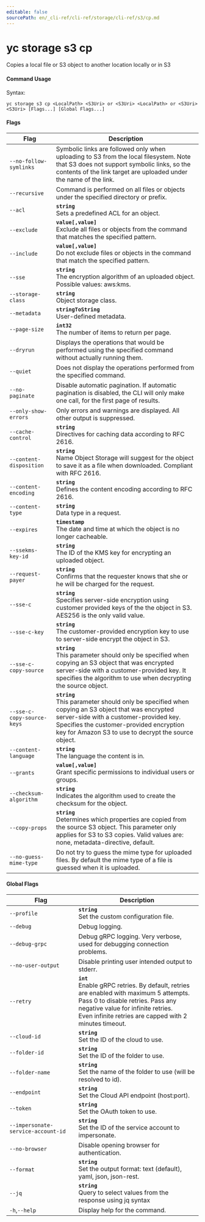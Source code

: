 ```yaml
---
editable: false
sourcePath: en/_cli-ref/cli-ref/storage/cli-ref/s3/cp.md
---
```


# yc storage s3 cp

Copies a local file or S3 object to another location locally or in S3

#### Command Usage

Syntax: 

`yc storage s3 cp <LocalPath> <S3Uri> or <S3Uri> <LocalPath> or <S3Uri> <S3Uri> [Flags...] [Global Flags...]`

#### Flags

| Flag | Description |
|----|----|
|`--no-follow-symlinks`|Symbolic links are followed only when uploading to S3 from the local filesystem. Note that S3 does not support symbolic links, so the contents of the link target are uploaded under the name of the link.|
|`--recursive`|Command is performed on all files or objects under the specified directory or prefix.|
|`--acl`|<b>`string`</b><br/>Sets a predefined ACL for an object.|
|`--exclude`|<b>`value[,value]`</b><br/>Exclude all files or objects from the command that matches the specified pattern.|
|`--include`|<b>`value[,value]`</b><br/>Do not exclude files or objects in the command that match the specified pattern.|
|`--sse`|<b>`string`</b><br/>The encryption algorithm of an uploaded object. Possible values: aws:kms.|
|`--storage-class`|<b>`string`</b><br/>Object storage class.|
|`--metadata`|<b>`stringToString`</b><br/>User-defined metadata.|
|`--page-size`|<b>`int32`</b><br/>The number of items to return per page.|
|`--dryrun`|Displays the operations that would be performed using the specified command without actually running them.|
|`--quiet`|Does not display the operations performed from the specified command.|
|`--no-paginate`|Disable automatic pagination. If automatic pagination is disabled, the CLI will only make one call, for the first page of results.|
|`--only-show-errors`|Only errors and warnings are displayed. All other output is suppressed.|
|`--cache-control`|<b>`string`</b><br/>Directives for caching data according to RFC 2616.|
|`--content-disposition`|<b>`string`</b><br/>Name Object Storage will suggest for the object to save it as a file when downloaded. Compliant with RFC 2616.|
|`--content-encoding`|<b>`string`</b><br/>Defines the content encoding according to RFC 2616.|
|`--content-type`|<b>`string`</b><br/>Data type in a request.|
|`--expires`|<b>`timestamp`</b><br/>The date and time at which the object is no longer cacheable.|
|`--ssekms-key-id`|<b>`string`</b><br/>The ID of the KMS key for encrypting an uploaded object.|
|`--request-payer`|<b>`string`</b><br/>Confirms that the requester knows that she or he will be charged for the request.|
|`--sse-c`|<b>`string`</b><br/>Specifies server-side encryption using customer provided keys of the the object in S3. AES256 is the only valid value.|
|`--sse-c-key`|<b>`string`</b><br/>The customer-provided encryption key to use to server-side encrypt the object in S3.|
|`--sse-c-copy-source`|<b>`string`</b><br/>This parameter should only be specified when copying an S3 object that was encrypted server-side with a customer-provided key. It specifies the algorithm to use when decrypting the source object.|
|`--sse-c-copy-source-keys`|<b>`string`</b><br/>This parameter should only be specified when copying an S3 object that was encrypted server-side with a customer-provided key. Specifies the customer-provided encryption key for Amazon S3 to use to decrypt the source object.|
|`--content-language`|<b>`string`</b><br/>The language the content is in.|
|`--grants`|<b>`value[,value]`</b><br/>Grant specific permissions to individual users or groups.|
|`--checksum-algorithm`|<b>`string`</b><br/>Indicates the algorithm used to create the checksum for the object.|
|`--copy-props`|<b>`string`</b><br/>Determines which properties are copied from the source S3 object. This parameter only applies for S3 to S3 copies. Valid values are: none, metadata-directive, default.|
|`--no-guess-mime-type`|Do not try to guess the mime type for uploaded files. By default the mime type of a file is guessed when it is uploaded.|

#### Global Flags

| Flag | Description |
|----|----|
|`--profile`|<b>`string`</b><br/>Set the custom configuration file.|
|`--debug`|Debug logging.|
|`--debug-grpc`|Debug gRPC logging. Very verbose, used for debugging connection problems.|
|`--no-user-output`|Disable printing user intended output to stderr.|
|`--retry`|<b>`int`</b><br/>Enable gRPC retries. By default, retries are enabled with maximum 5 attempts.<br/>Pass 0 to disable retries. Pass any negative value for infinite retries.<br/>Even infinite retries are capped with 2 minutes timeout.|
|`--cloud-id`|<b>`string`</b><br/>Set the ID of the cloud to use.|
|`--folder-id`|<b>`string`</b><br/>Set the ID of the folder to use.|
|`--folder-name`|<b>`string`</b><br/>Set the name of the folder to use (will be resolved to id).|
|`--endpoint`|<b>`string`</b><br/>Set the Cloud API endpoint (host:port).|
|`--token`|<b>`string`</b><br/>Set the OAuth token to use.|
|`--impersonate-service-account-id`|<b>`string`</b><br/>Set the ID of the service account to impersonate.|
|`--no-browser`|Disable opening browser for authentication.|
|`--format`|<b>`string`</b><br/>Set the output format: text (default), yaml, json, json-rest.|
|`--jq`|<b>`string`</b><br/>Query to select values from the response using jq syntax|
|`-h`,`--help`|Display help for the command.|
